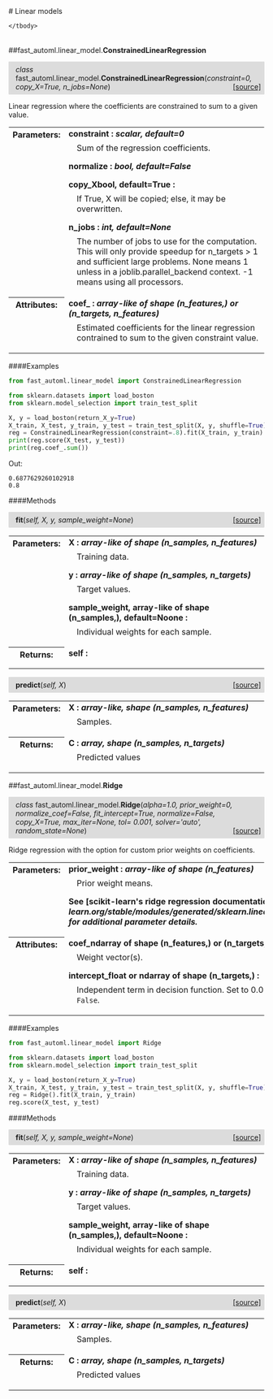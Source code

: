<script src="https://cdn.mathjax.org/mathjax/latest/MathJax.js?config=TeX-AMS-MML_HTMLorMML" type="text/javascript"></script>

<link rel="stylesheet" href="https://assets.readthedocs.org/static/css/readthedocs-doc-embed.css" type="text/css" />

<style>
    a.src-href {
        float: right;
    }
    p.attr {
        margin-top: 0.5em;
        margin-left: 1em;
    }
    p.func-header {
        background-color: gainsboro;
        border-radius: 0.1em;
        padding: 0.5em;
        padding-left: 1em;
    }
    table.field-table {
        border-radius: 0.1em
    }
</style># Linear models

<table class="docutils field-list field-table" frame="void" rules="none">
    <col class="field-name" />
    <col class="field-body" />
    <tbody valign="top">
        
    </tbody>
</table>



##fast_automl.linear_model.**ConstrainedLinearRegression**

<p class="func-header">
    <i>class</i> fast_automl.linear_model.<b>ConstrainedLinearRegression</b>(<i>constraint=0, copy_X=True, n_jobs=None</i>) <a class="src-href" target="_blank" href="https://github.com/dsbowen/fast-automl/blob/master/fast_automl\linear_model.py#L7">[source]</a>
</p>

Linear regression where the coefficients are constrained to sum to a given
value.

<table class="docutils field-list field-table" frame="void" rules="none">
    <col class="field-name" />
    <col class="field-body" />
    <tbody valign="top">
        <tr class="field">
    <th class="field-name"><b>Parameters:</b></td>
    <td class="field-body" width="100%"><b>constraint : <i>scalar, default=0</i></b>
<p class="attr">
    Sum of the regression coefficients.
</p>
<b>normalize : <i>bool, default=False</i></b>
<p class="attr">
    
</p>
<b>copy_Xbool, default=True : <i></i></b>
<p class="attr">
    If True, X will be copied; else, it may be overwritten.
</p>
<b>n_jobs : <i>int, default=None</i></b>
<p class="attr">
    The number of jobs to use for the computation. This will only provide speedup for n_targets &gt; 1 and sufficient large problems. None means 1 unless in a joblib.parallel_backend context. -1 means using all processors.
</p></td>
</tr>
<tr class="field">
    <th class="field-name"><b>Attributes:</b></td>
    <td class="field-body" width="100%"><b>coef_ : <i>array-like of shape (n_features,) or (n_targets, n_features)</i></b>
<p class="attr">
    Estimated coefficients for the linear regression contrained to sum to the given constraint value.
</p></td>
</tr>
    </tbody>
</table>

####Examples

```python
from fast_automl.linear_model import ConstrainedLinearRegression

from sklearn.datasets import load_boston
from sklearn.model_selection import train_test_split

X, y = load_boston(return_X_y=True)
X_train, X_test, y_train, y_test = train_test_split(X, y, shuffle=True)
reg = ConstrainedLinearRegression(constraint=.8).fit(X_train, y_train)
print(reg.score(X_test, y_test))
print(reg.coef_.sum())
```

Out:

```
0.6877629260102918
0.8
```

####Methods



<p class="func-header">
    <i></i> <b>fit</b>(<i>self, X, y, sample_weight=None</i>) <a class="src-href" target="_blank" href="https://github.com/dsbowen/fast-automl/blob/master/fast_automl\linear_model.py#L60">[source]</a>
</p>



<table class="docutils field-list field-table" frame="void" rules="none">
    <col class="field-name" />
    <col class="field-body" />
    <tbody valign="top">
        <tr class="field">
    <th class="field-name"><b>Parameters:</b></td>
    <td class="field-body" width="100%"><b>X : <i>array-like of shape (n_samples, n_features)</i></b>
<p class="attr">
    Training data.
</p>
<b>y : <i>array-like of shape (n_samples, n_targets)</i></b>
<p class="attr">
    Target values.
</p>
<b>sample_weight, array-like of shape (n_samples,), default=Noone : <i></i></b>
<p class="attr">
    Individual weights for each sample.
</p></td>
</tr>
<tr class="field">
    <th class="field-name"><b>Returns:</b></td>
    <td class="field-body" width="100%"><b>self : <i></i></b>
<p class="attr">
    
</p></td>
</tr>
    </tbody>
</table>





<p class="func-header">
    <i></i> <b>predict</b>(<i>self, X</i>) <a class="src-href" target="_blank" href="https://github.com/dsbowen/fast-automl/blob/master/fast_automl\linear_model.py#L91">[source]</a>
</p>



<table class="docutils field-list field-table" frame="void" rules="none">
    <col class="field-name" />
    <col class="field-body" />
    <tbody valign="top">
        <tr class="field">
    <th class="field-name"><b>Parameters:</b></td>
    <td class="field-body" width="100%"><b>X : <i>array-like, shape (n_samples, n_features)</i></b>
<p class="attr">
    Samples.
</p></td>
</tr>
<tr class="field">
    <th class="field-name"><b>Returns:</b></td>
    <td class="field-body" width="100%"><b>C : <i>array, shape (n_samples, n_targets)</i></b>
<p class="attr">
    Predicted values
</p></td>
</tr>
    </tbody>
</table>



##fast_automl.linear_model.**Ridge**

<p class="func-header">
    <i>class</i> fast_automl.linear_model.<b>Ridge</b>(<i>alpha=1.0, prior_weight=0, normalize_coef=False, fit_intercept=True, normalize=False, copy_X=True, max_iter=None, tol= 0.001, solver='auto', random_state=None</i>) <a class="src-href" target="_blank" href="https://github.com/dsbowen/fast-automl/blob/master/fast_automl\linear_model.py#L106">[source]</a>
</p>

Ridge regression with the option for custom prior weights on coefficients.

<table class="docutils field-list field-table" frame="void" rules="none">
    <col class="field-name" />
    <col class="field-body" />
    <tbody valign="top">
        <tr class="field">
    <th class="field-name"><b>Parameters:</b></td>
    <td class="field-body" width="100%"><b>prior_weight : <i>array-like of shape (n_features)</i></b>
<p class="attr">
    Prior weight means.
</p>
<b>See [scikit-learn's ridge regression documentation](https : <i>//scikit-learn.org/stable/modules/generated/sklearn.linear_model.Ridge.html) for additional parameter details.</i></b>
<p class="attr">
    
</p></td>
</tr>
<tr class="field">
    <th class="field-name"><b>Attributes:</b></td>
    <td class="field-body" width="100%"><b>coef_ndarray of shape (n_features,) or (n_targets, n_features) : <i></i></b>
<p class="attr">
    Weight vector(s).
</p>
<b>intercept_float or ndarray of shape (n_targets,) : <i></i></b>
<p class="attr">
    Independent term in decision function. Set to 0.0 if <code>fit_intercept = False</code>.
</p></td>
</tr>
    </tbody>
</table>

####Examples

```python
from fast_automl.linear_model import Ridge

from sklearn.datasets import load_boston
from sklearn.model_selection import train_test_split

X, y = load_boston(return_X_y=True)
X_train, X_test, y_train, y_test = train_test_split(X, y, shuffle=True)
reg = Ridge().fit(X_train, y_train)
reg.score(X_test, y_test)
```

####Methods



<p class="func-header">
    <i></i> <b>fit</b>(<i>self, X, y, sample_weight=None</i>) <a class="src-href" target="_blank" href="https://github.com/dsbowen/fast-automl/blob/master/fast_automl\linear_model.py#L152">[source]</a>
</p>



<table class="docutils field-list field-table" frame="void" rules="none">
    <col class="field-name" />
    <col class="field-body" />
    <tbody valign="top">
        <tr class="field">
    <th class="field-name"><b>Parameters:</b></td>
    <td class="field-body" width="100%"><b>X : <i>array-like of shape (n_samples, n_features)</i></b>
<p class="attr">
    Training data.
</p>
<b>y : <i>array-like of shape (n_samples, n_targets)</i></b>
<p class="attr">
    Target values.
</p>
<b>sample_weight, array-like of shape (n_samples,), default=Noone : <i></i></b>
<p class="attr">
    Individual weights for each sample.
</p></td>
</tr>
<tr class="field">
    <th class="field-name"><b>Returns:</b></td>
    <td class="field-body" width="100%"><b>self : <i></i></b>
<p class="attr">
    
</p></td>
</tr>
    </tbody>
</table>





<p class="func-header">
    <i></i> <b>predict</b>(<i>self, X</i>) <a class="src-href" target="_blank" href="https://github.com/dsbowen/fast-automl/blob/master/fast_automl\linear_model.py#L175">[source]</a>
</p>



<table class="docutils field-list field-table" frame="void" rules="none">
    <col class="field-name" />
    <col class="field-body" />
    <tbody valign="top">
        <tr class="field">
    <th class="field-name"><b>Parameters:</b></td>
    <td class="field-body" width="100%"><b>X : <i>array-like, shape (n_samples, n_features)</i></b>
<p class="attr">
    Samples.
</p></td>
</tr>
<tr class="field">
    <th class="field-name"><b>Returns:</b></td>
    <td class="field-body" width="100%"><b>C : <i>array, shape (n_samples, n_targets)</i></b>
<p class="attr">
    Predicted values
</p></td>
</tr>
    </tbody>
</table>

